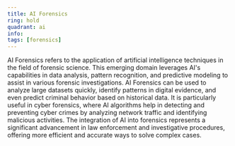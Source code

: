 ```yaml
---
title: AI Forensics
ring: hold
quadrant: ai
info:
tags: [forensics]
---
```


AI Forensics refers to the application of artificial intelligence techniques in the field of forensic science. This emerging domain leverages AI's capabilities in data analysis, pattern recognition, and predictive modeling to assist in various forensic investigations. AI Forensics can be used to analyze large datasets quickly, identify patterns in digital evidence, and even predict criminal behavior based on historical data. It is particularly useful in cyber forensics, where AI algorithms help in detecting and preventing cyber crimes by analyzing network traffic and identifying malicious activities. The integration of AI into forensics represents a significant advancement in law enforcement and investigative procedures, offering more efficient and accurate ways to solve complex cases.
